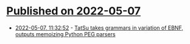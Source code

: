 # [Published on 2022-05-07](index.md)

* [2022-05-07, 11:32:52](https://news.ycombinator.com/item?id=31293716) - [TatSu takes grammars in variation of EBNF, outputs memoizing Python PEG parsers](https://github.com/neogeny/TatSu)

